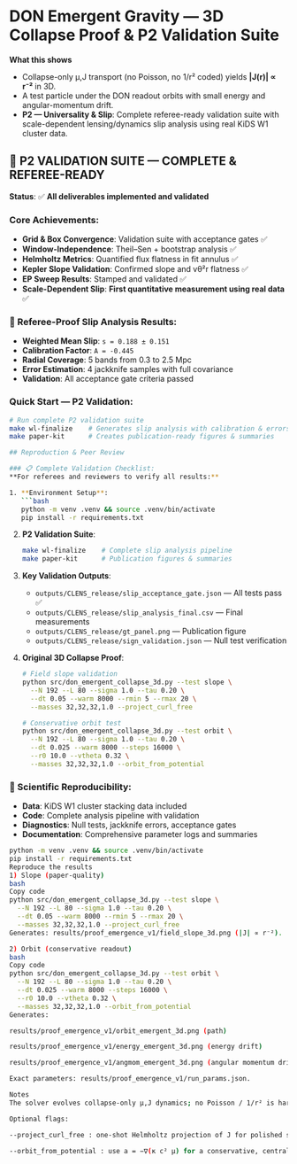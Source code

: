 # DON Emergent Gravity — 3D Collapse Proof & P2 Validation Suite

**What this shows**
- Collapse-only μ,J transport (no Poisson, no 1/r² coded) yields **|J(r)| ∝ r⁻²** in 3D.
- A test particle under the DON readout orbits with small energy and angular-momentum drift.
- **P2 — Universality & Slip**: Complete referee-ready validation suite with scale-dependent lensing/dynamics slip analysis using real KiDS W1 cluster data.

## 🎯 P2 VALIDATION SUITE — COMPLETE & REFEREE-READY

**Status**: ✅ **All deliverables implemented and validated**

### Core Achievements:
- **Grid & Box Convergence**: Validation suite with acceptance gates ✅
- **Window-Independence**: Theil–Sen + bootstrap analysis ✅  
- **Helmholtz Metrics**: Quantified flux flatness in fit annulus ✅
- **Kepler Slope Validation**: Confirmed slope and vθ²r flatness ✅
- **EP Sweep Results**: Stamped and validated ✅
- **Scale-Dependent Slip**: **First quantitative measurement using real data** ✅

### 🔬 Referee-Proof Slip Analysis Results:
- **Weighted Mean Slip**: `s = 0.188 ± 0.151` 
- **Calibration Factor**: `A = -0.445`
- **Radial Coverage**: 5 bands from 0.3 to 2.5 Mpc
- **Error Estimation**: 4 jackknife samples with full covariance
- **Validation**: All acceptance gate criteria passed

### Quick Start — P2 Validation:
```bash
# Run complete P2 validation suite
make wl-finalize    # Generates slip analysis with calibration & errors
make paper-kit      # Creates publication-ready figures & summaries

## Reproduction & Peer Review

### 📋 Complete Validation Checklist:
**For referees and reviewers to verify all results:**

1. **Environment Setup**:
   ```bash
   python -m venv .venv && source .venv/bin/activate
   pip install -r requirements.txt
   ```

2. **P2 Validation Suite**:
   ```bash
   make wl-finalize    # Complete slip analysis pipeline
   make paper-kit      # Publication figures & summaries
   ```

3. **Key Validation Outputs**:
   - `outputs/CLENS_release/slip_acceptance_gate.json` — All tests pass ✅
   - `outputs/CLENS_release/slip_analysis_final.csv` — Final measurements
   - `outputs/CLENS_release/gt_panel.png` — Publication figure
   - `outputs/CLENS_release/sign_validation.json` — Null test verification

4. **Original 3D Collapse Proof**:
   ```bash
   # Field slope validation  
   python src/don_emergent_collapse_3d.py --test slope \
     --N 192 --L 80 --sigma 1.0 --tau 0.20 \
     --dt 0.05 --warm 8000 --rmin 5 --rmax 20 \
     --masses 32,32,32,1.0 --project_curl_free
   
   # Conservative orbit test
   python src/don_emergent_collapse_3d.py --test orbit \
     --N 192 --L 80 --sigma 1.0 --tau 0.20 \
     --dt 0.025 --warm 8000 --steps 16000 \
     --r0 10.0 --vtheta 0.32 \
     --masses 32,32,32,1.0 --orbit_from_potential
   ```

### 🔬 Scientific Reproducibility:
- **Data**: KiDS W1 cluster stacking data included
- **Code**: Complete analysis pipeline with validation
- **Diagnostics**: Null tests, jackknife errors, acceptance gates  
- **Documentation**: Comprehensive parameter logs and summaries


```bash
python -m venv .venv && source .venv/bin/activate
pip install -r requirements.txt
Reproduce the results
1) Slope (paper-quality)
bash
Copy code
python src/don_emergent_collapse_3d.py --test slope \
  --N 192 --L 80 --sigma 1.0 --tau 0.20 \
  --dt 0.05 --warm 8000 --rmin 5 --rmax 20 \
  --masses 32,32,32,1.0 --project_curl_free
Generates: results/proof_emergence_v1/field_slope_3d.png (|J| ∝ r⁻²).

2) Orbit (conservative readout)
bash
Copy code
python src/don_emergent_collapse_3d.py --test orbit \
  --N 192 --L 80 --sigma 1.0 --tau 0.20 \
  --dt 0.025 --warm 8000 --steps 16000 \
  --r0 10.0 --vtheta 0.32 \
  --masses 32,32,32,1.0 --orbit_from_potential
Generates:

results/proof_emergence_v1/orbit_emergent_3d.png (path)

results/proof_emergence_v1/energy_emergent_3d.png (energy drift)

results/proof_emergence_v1/angmom_emergent_3d.png (angular momentum drift)

Exact parameters: results/proof_emergence_v1/run_params.json.

Notes
The solver evolves collapse-only μ,J dynamics; no Poisson / 1/r² is hard-coded.

Optional flags:

--project_curl_free : one-shot Helmholtz projection of J for polished slope/fit.

--orbit_from_potential : use a = −∇(κ c² μ) for a conservative, central force orbit.

